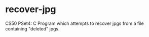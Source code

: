 # recover-jpg
CS50 PSet4: C Program which attempts to recover jpgs from a file containing "deleted" jpgs.

